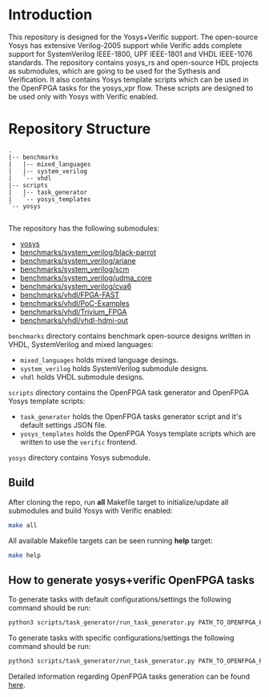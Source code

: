 # Introduction
This repository is designed for the Yosys+Verific support. The open-source Yosys has extensive Verilog-2005 support while Verific adds complete support for SystemVerilog IEEE-1800, UPF IEEE-1801 and VHDL IEEE-1076 standards. 
The repository contains yosys_rs and open-source HDL projects as submodules, which are going to be used for the Sythesis and Verification. It also contains Yosys template scripts which can be used in the OpenFPGA tasks for the yosys_vpr flow. These scripts are designed to be used only with Yosys with Verific enabled.

# Repository Structure
```
.
|-- benchmarks
|   |-- mixed_languages
|   |-- system_verilog
|   `-- vhdl
|-- scripts
|   |-- task_generator
|   `-- yosys_templates
`-- yosys
    
```

The repository has the following submodules:
 - [yosys](https://github.com/RapidSilicon/yosys_rs) 
 - [benchmarks/system_verilog/black-parrot](https://github.com/black-parrot/black-parrot)
 - [benchmarks/system_verilog/ariane](https://github.com/lowRISC/ariane)
 - [benchmarks/system_verilog/scm](https://github.com/pulp-platform/scm.git)
 - [benchmarks/system_verilog/udma_core](https://github.com/pulp-platform/udma_core.git)
 - [benchmarks/system_verilog/cva6](https://github.com/pulp-platform/cva6.git)
 - [benchmarks/vhdl/FPGA-FAST](https://github.com/PUTvision/FPGA-FAST.git)
 - [benchmarks/vhdl/PoC-Examples](https://github.com/VLSI-EDA/PoC-Examples.git)
 - [benchmarks/vhdl/Trivium_FPGA](https://github.com/yahniukov/Trivium_FPGA.git)
 - [benchmarks/vhdl/vhdl-hdmi-out](https://github.com/fcayci/vhdl-hdmi-out.git)

`benchmarks` directory contains benchmark open-source designs written in VHDL, SystemVerilog and mixed languages:
 - `mixed_languages` holds mixed language desings.
 - `system_verilog` holds SystemVerilog submodule designs.
 - `vhdl` holds VHDL submodule designs.

`scripts` directory contains the OpenFPGA task generator and OpenFPGA Yosys template scripts: 
 - `task_generator` holds the OpenFPGA tasks generator script and it's default settings JSON file. 
 - `yosys_templates` holds the OpenFPGA Yosys template scripts which are written to use the `verific` frontend.

`yosys` directory contains Yosys submodule.

## Build
After cloning the repo, run **all** Makefile target to initialize/update all submodules and build Yosys with Verific enabled:
```bash
make all
```
All available Makefile targets can be seen running **help** target:
```bash
make help
```

## How to generate yosys+verific OpenFPGA tasks
To generate tasks with default configurations/settings the following command should be run:
```bash
python3 scripts/task_generator/run_task_generator.py PATH_TO_OPENFPGA_ROOT --debug
```
To generate tasks with specific configurations/settings the following command should be run:
```bash
python3 scripts/task_generator/run_task_generator.py PATH_TO_OPENFPGA_ROOT --settings_file SPECIFIC_SETTINGS.json --debug
```
Detailed information regarding OpenFPGA tasks generation can be found [here](https://github.com/RapidSilicon/yosys_verific_rs/blob/main/scripts/task_generator/README.md).
